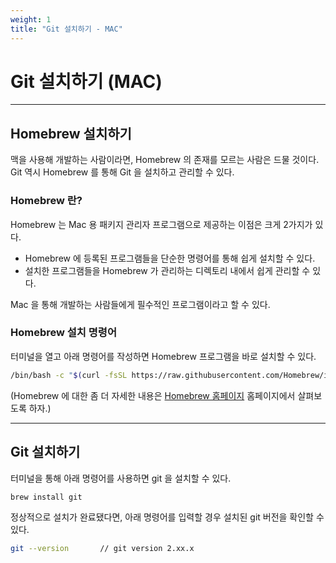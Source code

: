 ```yaml
---
weight: 1
title: "Git 설치하기 - MAC"
---
```


# Git 설치하기 (MAC)

---

## Homebrew 설치하기

맥을 사용해 개발하는 사람이라면, Homebrew 의 존재를 모르는 사람은 드물 것이다. Git 역시 Homebrew 를 통해 Git 을 설치하고 관리할 수 있다.

### Homebrew 란?

Homebrew 는 Mac 용 패키지 관리자 프로그램으로 제공하는 이점은 크게 2가지가 있다.

-   Homebrew 에 등록된 프로그램들을 단순한 명령어를 통해 쉽게 설치할 수 있다.
-   설치한 프로그램들을 Homebrew 가 관리하는 디렉토리 내에서 쉽게 관리할 수 있다.

Mac 을 통해 개발하는 사람들에게 필수적인 프로그램이라고 할 수 있다.

### Homebrew 설치 명령어

터미널을 열고 아래 명령어를 작성하면 Homebrew 프로그램을 바로 설치할 수 있다.

```bash
/bin/bash -c "$(curl -fsSL https://raw.githubusercontent.com/Homebrew/install/HEAD/install.sh)"
```

(Homebrew 에 대한 좀 더 자세한 내용은 [Homebrew 홈페이지](https://brew.sh/index_ko) 홈페이지에서 살펴보도록 하자.)

---

## Git 설치하기

터미널을 통해 아래 명령어를 사용하면 git 을 설치할 수 있다.

```bash
brew install git
```

정상적으로 설치가 완료됐다면, 아래 명령어를 입력할 경우 설치된 git 버전을 확인할 수 있다.

```bash
git --version       // git version 2.xx.x
```
